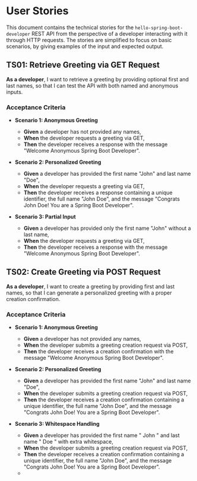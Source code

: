# User Stories

This document contains the technical stories for the `hello-spring-boot-developer` REST API from the perspective of a developer interacting with it through HTTP requests.
The stories are simplified to focus on basic scenarios, by giving examples of the input and expected output.

## TS01: Retrieve Greeting via GET Request
**As a developer**, I want to retrieve a greeting by providing optional first and last names, so that I can test the API with both named and anonymous inputs.

### Acceptance Criteria
- **Scenario 1: Anonymous Greeting**
    - **Given** a developer has not provided any names,
    - **When** the developer requests a greeting via GET,
    - **Then** the developer receives a response with the message "Welcome Anonymous Spring Boot Developer".

- **Scenario 2: Personalized Greeting**
    - **Given** a developer has provided the first name "John" and last name "Doe",
    - **When** the developer requests a greeting via GET,
    - **Then** the developer receives a response containing a unique identifier, the full name "John Doe", and the message "Congrats John Doe! You are a Spring Boot Developer".

- **Scenario 3: Partial Input**
    - **Given** a developer has provided only the first name "John" without a last name,
    - **When** the developer requests a greeting via GET,
    - **Then** the developer receives a response with the message "Welcome Anonymous Spring Boot Developer".

## TS02: Create Greeting via POST Request
**As a developer**, I want to create a greeting by providing first and last names, so that I can generate a personalized greeting with a proper creation confirmation.

### Acceptance Criteria
- **Scenario 1: Anonymous Greeting**
    - **Given** a developer has not provided any names,
    - **When** the developer submits a greeting creation request via POST,
    - **Then** the developer receives a creation confirmation with the message "Welcome Anonymous Spring Boot Developer".

- **Scenario 2: Personalized Greeting**
    - **Given** a developer has provided the first name "John" and last name "Doe",
    - **When** the developer submits a greeting creation request via POST,
    - **Then** the developer receives a creation confirmation containing a unique identifier, the full name "John Doe", and the message "Congrats John Doe! You are a Spring Boot Developer".

- **Scenario 3: Whitespace Handling**
    - **Given** a developer has provided the first name " John " and last name " Doe " with extra whitespace,
    - **When** the developer submits a greeting creation request via POST,
    - **Then** the developer receives a creation confirmation containing a unique identifier, the full name "John Doe", and the message "Congrats John Doe! You are a Spring Boot Developer".
    - 